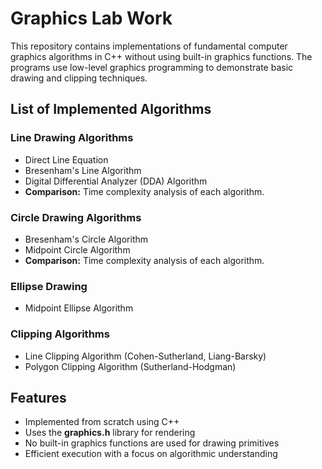 # Graphics Lab Work

This repository contains implementations of fundamental computer graphics algorithms in C++ without using built-in graphics functions. The programs use low-level graphics programming to demonstrate basic drawing and clipping techniques.

## List of Implemented Algorithms

### **Line Drawing Algorithms**
- Direct Line Equation
- Bresenham's Line Algorithm
- Digital Differential Analyzer (DDA) Algorithm
- **Comparison:** Time complexity analysis of each algorithm.

### **Circle Drawing Algorithms**
- Bresenham's Circle Algorithm
- Midpoint Circle Algorithm
- **Comparison:** Time complexity analysis of each algorithm.

### **Ellipse Drawing**
- Midpoint Ellipse Algorithm

### **Clipping Algorithms**
- Line Clipping Algorithm (Cohen-Sutherland, Liang-Barsky)
- Polygon Clipping Algorithm (Sutherland-Hodgman)

## Features
- Implemented from scratch using C++
- Uses the **graphics.h** library for rendering
- No built-in graphics functions are used for drawing primitives
- Efficient execution with a focus on algorithmic understanding


